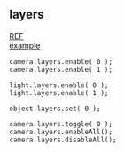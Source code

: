 ## layers
[REF](https://threejs.org/docs/#api/en/core/Layers)  
[example](https://github.com/mrdoob/three.js/blob/master/examples/webgl_layers.html)  

```
camera.layers.enable( 0 );
camera.layers.enable( 1 );

light.layers.enable( 0 );
light.layers.enable( 1 );

object.layers.set( 0 );

camera.layers.toggle( 0 );
camera.layers.enableAll();
camera.layers.disableAll();
```